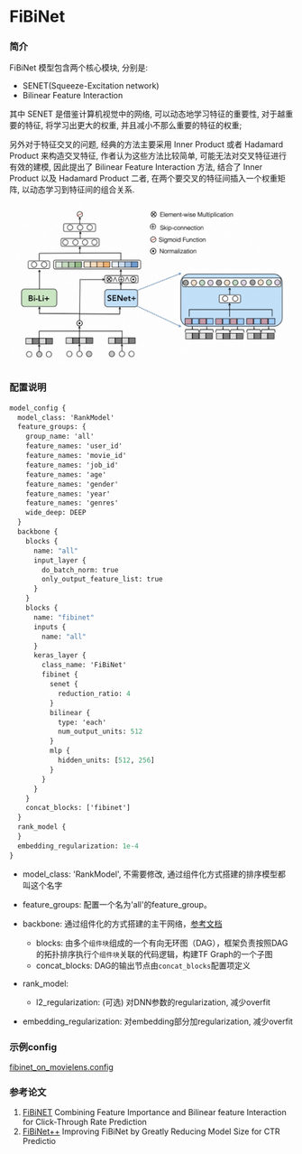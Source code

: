 # FiBiNet

### 简介

FiBiNet 模型包含两个核心模块, 分别是:

- SENET(Squeeze-Excitation network)
- Bilinear Feature Interaction

其中 SENET 是借鉴计算机视觉中的网络, 可以动态地学习特征的重要性, 对于越重要的特征, 将学习出更大的权重, 并且减小不那么重要的特征的权重;

另外对于特征交叉的问题, 经典的方法主要采用 Inner Product 或者 Hadamard Product 来构造交叉特征, 作者认为这些方法比较简单,
可能无法对交叉特征进行有效的建模, 因此提出了 Bilinear Feature Interaction 方法, 结合了 Inner Product 以及 Hadamard Product 二者,
在两个要交叉的特征间插入一个权重矩阵, 以动态学习到特征间的组合关系.

![FiBiNet](../../images/models/fibinet.jpg)

### 配置说明

```protobuf
model_config {
  model_class: 'RankModel'
  feature_groups: {
    group_name: 'all'
    feature_names: 'user_id'
    feature_names: 'movie_id'
    feature_names: 'job_id'
    feature_names: 'age'
    feature_names: 'gender'
    feature_names: 'year'
    feature_names: 'genres'
    wide_deep: DEEP
  }
  backbone {
    blocks {
      name: "all"
      input_layer {
        do_batch_norm: true
        only_output_feature_list: true
      }
    }
    blocks {
      name: "fibinet"
      inputs {
        name: "all"
      }
      keras_layer {
        class_name: 'FiBiNet'
        fibinet {
          senet {
            reduction_ratio: 4
          }
          bilinear {
            type: 'each'
            num_output_units: 512
          }
          mlp {
            hidden_units: [512, 256]
          }
        }
      }
    }
    concat_blocks: ['fibinet']
  }
  rank_model {
  }
  embedding_regularization: 1e-4
}
```

- model_class: 'RankModel', 不需要修改, 通过组件化方式搭建的排序模型都叫这个名字

- feature_groups: 配置一个名为'all'的feature_group。

- backbone: 通过组件化的方式搭建的主干网络，[参考文档](../component/backbone.md)

  - blocks: 由多个`组件块`组成的一个有向无环图（DAG），框架负责按照DAG的拓扑排序执行个`组件块`关联的代码逻辑，构建TF Graph的一个子图
  - concat_blocks: DAG的输出节点由`concat_blocks`配置项定义

- rank_model:

  - l2_regularization: (可选) 对DNN参数的regularization, 减少overfit

- embedding_regularization: 对embedding部分加regularization, 减少overfit

### 示例config

[fibinet_on_movielens.config](https://github.com/alibaba/EasyRec/tree/master/examples/configs/fibinet_on_movielens.config)

### 参考论文

1. [FiBiNET](https://arxiv.org/pdf/1905.09433.pdf)
   Combining Feature Importance and Bilinear feature Interaction for Click-Through Rate Prediction
1. [FiBiNet++](https://arxiv.org/pdf/2209.05016.pdf)
   Improving FiBiNet by Greatly Reducing Model Size for CTR Predictio
